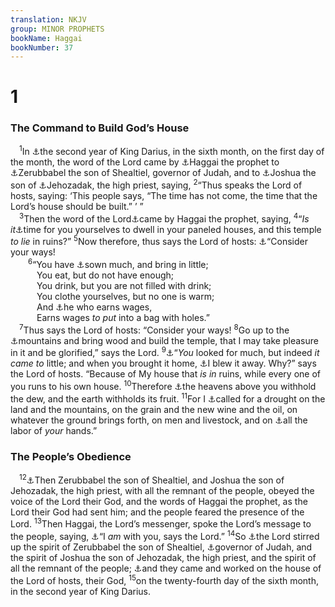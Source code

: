 ```yaml
---
translation: NKJV
group: MINOR PROPHETS
bookName: Haggai 
bookNumber: 37
---
```


<div class="title"><h1>1</h1><h3>The Command to Build God’s House</h3></div>
<span class="verse ag_1_1"> <sup>1</sup>In <a data-toggle="tooltip" data-placement="bottom" title="Ezra 4:24; Hag. 2:10; Zech. 1:1, 7">⚓</a>the second year of King Darius, in the sixth month, on the first day of the month, the word of the Lord came by <a data-toggle="tooltip" data-placement="bottom" title="Ezra 5:1; 6:14">⚓</a>Haggai the prophet to <a data-toggle="tooltip" data-placement="bottom" title="1 Chr. 3:19; Ezra 2:2; Neh. 7:7; Zech. 4:6; Matt. 1:12, 13">⚓</a>Zerubbabel the son of Shealtiel, governor of Judah, and to <a data-toggle="tooltip" data-placement="bottom" title="Ezra 5:2, 3; Zech. 6:11">⚓</a>Joshua the son of <a data-toggle="tooltip" data-placement="bottom" title="1 Chr. 6:15">⚓</a>Jehozadak, the high priest, saying, </span>
<span class="verse ag_1_2"><sup>2</sup>“Thus speaks the Lord of hosts, saying: ‘This people says, “The time has not come, the time that the Lord’s house should be built.” ’ ”<br/></span>
<span class="verse ag_1_3"> <sup>3</sup>Then the word of the Lord<a data-toggle="tooltip" data-placement="bottom" title="Ezra 5:1">⚓</a>came by Haggai the prophet, saying, </span>
<span class="verse ag_1_4"><sup>4</sup>“<i>Is</i> <i>it</i><a data-toggle="tooltip" data-placement="bottom" title="2 Sam. 7:2">⚓</a>time for you yourselves to dwell in your paneled houses, and this temple <i>to</i> <i>lie</i> in ruins?” </span>
<span class="verse ag_1_5"><sup>5</sup>Now therefore, thus says the Lord of hosts: <a data-toggle="tooltip" data-placement="bottom" title="Lam. 3:40">⚓</a>“Consider your ways!<br/></span>
<span class="verse ag_1_6">  <sup>6</sup>“You have <a data-toggle="tooltip" data-placement="bottom" title="Deut. 28:38–40; Hos. 8:7; Hag. 1:9, 10; 2:16, 17">⚓</a>sown much, and bring in little;<br/>   You eat, but do not have enough;<br/>   You drink, but you are not filled with drink;<br/>   You clothe yourselves, but no one is warm;<br/>   And <a data-toggle="tooltip" data-placement="bottom" title="Zech. 8:10">⚓</a>he who earns wages,<br/>   Earns wages <i>to</i> <i>put</i> into a bag with holes.”<br/></span>
<span class="verse ag_1_7"> <sup>7</sup>Thus says the Lord of hosts: “Consider your ways! </span>
<span class="verse ag_1_8"><sup>8</sup>Go up to the <a data-toggle="tooltip" data-placement="bottom" title="Ezra 3:7">⚓</a>mountains and bring wood and build the temple, that I may take pleasure in it and be glorified,” says the Lord. </span>
<span class="verse ag_1_9"><sup>9</sup><a data-toggle="tooltip" data-placement="bottom" title="Hag. 2:16">⚓</a>“<i>You</i> looked for much, but indeed <i>it</i> <i>came</i> <i>to</i> little; and when you brought it home, <a data-toggle="tooltip" data-placement="bottom" title="Hag. 2:17">⚓</a>I blew it away. Why?” says the Lord of hosts. “Because of My house that <i>is</i> <i>in</i> ruins, while every one of you runs to his own house. </span>
<span class="verse ag_1_10"><sup>10</sup>Therefore <a data-toggle="tooltip" data-placement="bottom" title="Lev. 26:19; Deut. 28:23; 1 Kin. 8:35; Joel 1:18–20">⚓</a>the heavens above you withhold the dew, and the earth withholds its fruit. </span>
<span class="verse ag_1_11"><sup>11</sup>For I <a data-toggle="tooltip" data-placement="bottom" title="1 Kin. 17:1; 2 Kin. 8:1">⚓</a>called for a drought on the land and the mountains, on the grain and the new wine and the oil, on whatever the ground brings forth, on men and livestock, and on <a data-toggle="tooltip" data-placement="bottom" title="Hag. 2:17">⚓</a>all the labor of <i>your</i> hands.”<br/></span>
<div class="title"><h3>The People’s Obedience</h3></div>
<span class="verse ag_1_12"> <sup>12</sup><a data-toggle="tooltip" data-placement="bottom" title="Ezra 5:2">⚓</a>Then Zerubbabel the son of Shealtiel, and Joshua the son of Jehozadak, the high priest, with all the remnant of the people, obeyed the voice of the Lord their God, and the words of Haggai the prophet, as the Lord their God had sent him; and the people feared the presence of the Lord. </span>
<span class="verse ag_1_13"><sup>13</sup>Then Haggai, the Lord’s messenger, spoke the Lord’s message to the people, saying, <a data-toggle="tooltip" data-placement="bottom" title="(Matt. 28:20; Rom. 8:31)">⚓</a>“I <i>am</i> with you, says the Lord.” </span>
<span class="verse ag_1_14"><sup>14</sup>So <a data-toggle="tooltip" data-placement="bottom" title="2 Chr. 36:22; Ezra 1:1">⚓</a>the Lord stirred up the spirit of Zerubbabel the son of Shealtiel, <a data-toggle="tooltip" data-placement="bottom" title="Hag. 2:21">⚓</a>governor of Judah, and the spirit of Joshua the son of Jehozadak, the high priest, and the spirit of all the remnant of the people; <a data-toggle="tooltip" data-placement="bottom" title="Ezra 5:2, 8; Neh. 4:6">⚓</a>and they came and worked on the house of the Lord of hosts, their God, </span>
<span class="verse ag_1_15"><sup>15</sup>on the twenty-fourth day of the sixth month, in the second year of King Darius.<br/></span>
